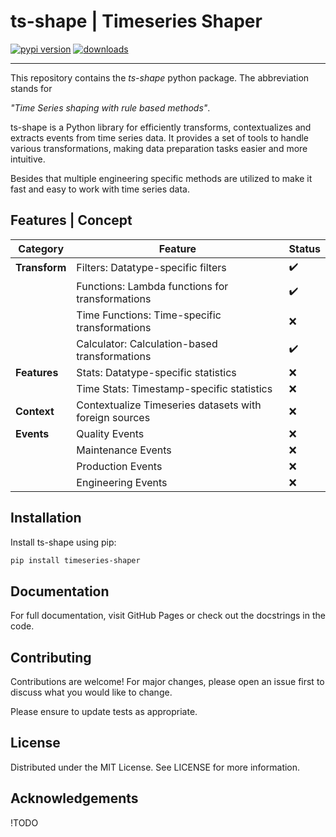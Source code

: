 # ts-shape | Timeseries Shaper

[![pypi version](https://img.shields.io/pypi/v/timeseries-shaper.svg)](https://pypi.org/project/timeseries-shaper/)
[![downloads](https://static.pepy.tech/badge/timeseries-shaper/week)](https://pepy.tech/projects/timeseries-shaper)

----

This repository contains the *ts-shape* python package. The abbreviation stands for

*"Time Series shaping with rule based methods"*.

ts-shape is a Python library for efficiently transforms, contextualizes and extracts events from time series data. It provides a set of tools to handle various transformations, making data preparation tasks easier and more intuitive.

Besides that multiple engineering specific methods are utilized to make it fast and easy to work with time series data.

## Features | Concept


| **Category**   | **Feature**                               | **Status** |
|----------------|-------------------------------------------|------------|
| **Transform**  | Filters: Datatype-specific filters        | ✔️        |
|                | Functions: Lambda functions for transformations               | ✔️        |
|                | Time Functions: Time-specific transformations  | ❌        |
|                | Calculator: Calculation-based transformations | ✔️        |
| **Features**   | Stats: Datatype-specific statistics       | ❌        |
|                | Time Stats: Timestamp-specific statistics      | ❌        |
| **Context**     | Contextualize Timeseries datasets with foreign sources            | ❌        |
| **Events**     | Quality Events                            | ❌        |
|                | Maintenance Events                        | ❌        |
|                | Production Events                         | ❌        |
|                | Engineering Events                        | ❌        |


## Installation

Install ts-shape using pip:

```bash
pip install timeseries-shaper
```

## Documentation

For full documentation, visit GitHub Pages or check out the docstrings in the code.

## Contributing

Contributions are welcome! For major changes, please open an issue first to discuss what you would like to change.

Please ensure to update tests as appropriate.

## License

Distributed under the MIT License. See LICENSE for more information.

## Acknowledgements

!TODO